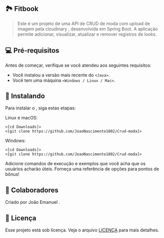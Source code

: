 ## 🏞️ Fitbook

> Este é um projeto de uma API de CRUD de moda com upload de imagem pela cloudinary , desenvolvida em Spring Boot. A aplicação permite adicionar, visualizar, atualizar e remover registros de looks.


## 💻 Pré-requisitos

Antes de começar, verifique se você atendeu aos seguintes requisitos:

- Você instalou a versão mais recente do `<Java>`.
- Você tem uma máquina `<Windows / Linux / Mac>`.

## 🚀 Instalando <Fitbook>

Para instalar o <Fitbook>, siga estas etapas:

Linux e macOS:

```
<[cd Downloads]>
<[git clone https://github.com/JoaoNascimento1802/Crud-moda]>
```

Windows:

```
<[cd Downloads]>
<[git clone https://github.com/JoaoNascimento1802/Crud-moda]>
```


Adicione comandos de execução e exemplos que você acha que os usuários acharão úteis. Forneça uma referência de opções para pontos de bônus!

## 🤝 Colaboradores

Criado por João Emanuel .


## 📝 Licença

Esse projeto está sob licença. Veja o arquivo [LICENÇA](LICENSE.md) para mais detalhes.
